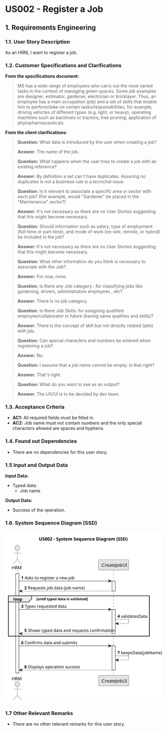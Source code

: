 # US002 - Register a Job 


## 1. Requirements Engineering

### 1.1. User Story Description

As an HRM, I want to register a job.

### 1.2. Customer Specifications and Clarifications 

**From the specifications document:**

> MS has a wide range of employees who carry out the most varied tasks in the context
of managing green spaces. Some job examples are designer, estimator, gardener, electrician 
or bricklayer. Thus, an employee has a main occupation (job) and a set of skills
that enable him to perform/take on certain tasks/responsibilities, for example, driving
vehicles of different types (e.g. light, or heavy), operating machines such as backhoes
or tractors; tree pruning; application of phytopharmaceuticals.

**From the client clarifications:**

> **Question:** What data is introduced by the user when creating a job?
>
> **Answer:** The name of the job.

> **Question:** What happens when the user tries to create a job with an existing reference?
> 
> **Answer:** By definition a set can´t have duplicates. Assuring no duplicates is not a business rule is a tecnichal issue.

> **Question:** Is it relevant to associate a specific area or sector with each job? (For example, would "Gardener" be placed in the "Maintenance" sector?)
> 
> **Answer:** It's not necessary as there are no User Stories suggesting that this might become necessary.

> **Question:** Should information such as salary, type of employment (full-time or part-time), and mode of work (on-site, remote, or hybrid) be included in the job?
> 
> **Answer:** It's not necessary as there are no User Stories suggesting that this might become necessary.

> **Question:** What other information do you think is necessary to associate with the Job?
> 
> **Answer:** For now, none.

> **Question:** Is there any Job category : for classifying jobs like gardening, drivers, administration employees , etc?
> 
> **Answer:** There is no job category.

> **Question:** Is there Job Skills: for assigning qualified employee/collaborator in future (having same qualities and skills)?
> 
> **Answer:** There is the concept of skill but not directly related (atm) with job.

> **Question:** Can special characters and numbers be entered when registering a job?
> 
> **Answer:** No.

> **Question:** I assume that a job name cannot be empty. Is that right?
> 
> **Answer:** That's right.

> **Question:** What do you want to see as an output?
> 
> **Answer:** The UX/UI is to be decided by dev team.

 

### 1.3. Acceptance Criteria

* **AC1:** All required fields must be filled in.
* **AC2:** Job name must not contain numbers and the only special characters allowed are spaces and hyphens.

### 1.4. Found out Dependencies

* There are no dependencies for this user story.

### 1.5 Input and Output Data

**Input Data:**

* Typed data:
    * Job name

**Output Data:**

* Success of the operation.

### 1.6. System Sequence Diagram (SSD)

![System Sequence Diagram](svg/us002-system-sequence-diagram.svg)

### 1.7 Other Relevant Remarks

* There are no other relevant remarks for this user story.